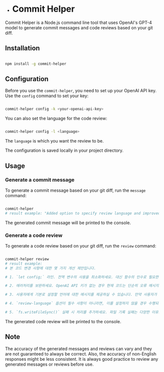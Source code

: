- # Commit Helper

Commit Helper is a Node.js command line tool that uses OpenAI's GPT-4 model to generate commit messages and code reviews based on your git diff.
## Installation

```bash

npm install -g commit-helper
```


## Configuration

Before you use the `commit-helper`, you need to set up your OpenAI API key. Use the `config` command to set your key:

```bash

commit-helper config -k <your-openai-api-key>
```



You can also set the language for the code review:

```bash

commit-helper config -l <language>
```



The `language` is which you want the review to be.

The configuration is saved locally in your project directory.
## Usage
### Generate a commit message

To generate a commit message based on your git diff, run the `message` command:

```bash

commit-helper
# result example: "Added option to specify review language and improved configuration handling in commit-helper.js"
```



The generated commit message will be printed to the console.
### Generate a code review

To generate a code review based on your git diff, run the `review` command:

```bash

commit-helper review
# result example: 
# 본 코드 변경 사항에 대한 몇 가지 개선 제안입니다.

# 1. `let config;` 라인. 전역 변수의 사용을 최소화하세요. 대신 함수의 인수로 필요한 값을 전달하거나 필요한 경우 클래스를 사용하함수 인수를 사용하도록 변경하조십시오.

# 2. 에러처리를 보완하세요. OpenAI API 키가 없는 경우 현재 코드는 단순히 오류 메시지를 보여주고 프로세스를 종료합니다. 이는 사용 야기합니다. 가급적 에러를 보다 세분화하고, 사용자가 문제를 이해하고 해결할 수 있도록 도움을 주는 오류 메시지를 부여하는 것이 좋습니다.

# 3. 사용자에게 기본로 설정할 언어에 대한 메시지를 제공하실 수 있습니다. 만약 사용자가 리뷰어의 언어를 설정하지 않으면, 어떤 언 것이 사용자 경험을 개선하겠습니다.

# 4. `review-language` 옵션이 필수 사항이 아니라면, 이를 설정하지 않을 경우 수행되는 작업을 계획하세요. 현재 코드는 이 설정이 없으면 오류가 발생할 수 있습니다.

# 5. `fs.writeFileSync()` 실패 시 처리를 추가하세요. 파일 기록 실패는 다양한 이유로 발생하며, 그에 따른 적절한 에러 메시지를 제공하고 회복하는 것이 필요합니다.

```



The generated code review will be printed to the console.
## Note

The accuracy of the generated messages and reviews can vary and they are not guaranteed to always be correct. Also, the accuracy of non-English responses might be less consistent. It is always good practice to review any generated messages or reviews before use.
